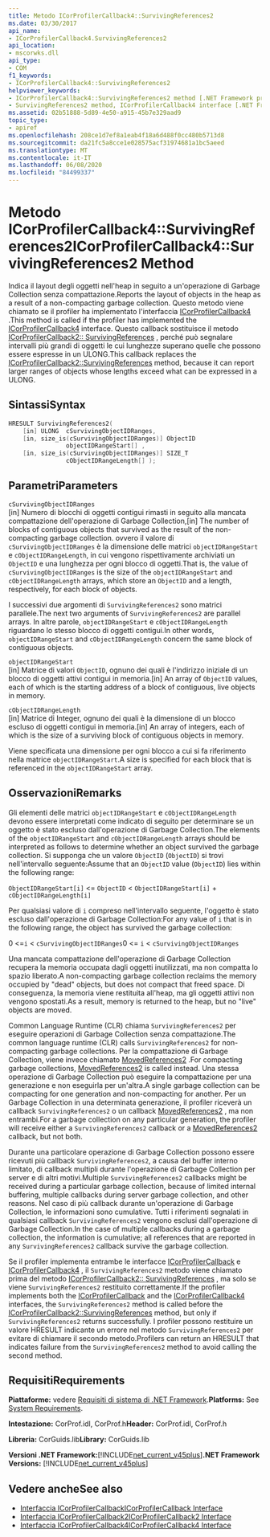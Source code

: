 ```yaml
---
title: Metodo ICorProfilerCallback4::SurvivingReferences2
ms.date: 03/30/2017
api_name:
- ICorProfilerCallback4.SurvivingReferences2
api_location:
- mscorwks.dll
api_type:
- COM
f1_keywords:
- ICorProfilerCallback4::SurvivingReferences2
helpviewer_keywords:
- ICorProfilerCallback4::SurvivingReferences2 method [.NET Framework profiling]
- SurvivingReferences2 method, ICorProfilerCallback4 interface [.NET Framework profiling]
ms.assetid: 02b51888-5d89-4e50-a915-45b7e329aad9
topic_type:
- apiref
ms.openlocfilehash: 208ce1d7ef8a1eab4f18a6d488f0cc480b5713d8
ms.sourcegitcommit: da21fc5a8cce1e028575acf31974681a1bc5aeed
ms.translationtype: MT
ms.contentlocale: it-IT
ms.lasthandoff: 06/08/2020
ms.locfileid: "84499337"
---
```

# <a name="icorprofilercallback4survivingreferences2-method"></a><span data-ttu-id="e399b-102">Metodo ICorProfilerCallback4::SurvivingReferences2</span><span class="sxs-lookup"><span data-stu-id="e399b-102">ICorProfilerCallback4::SurvivingReferences2 Method</span></span>
<span data-ttu-id="e399b-103">Indica il layout degli oggetti nell'heap in seguito a un'operazione di Garbage Collection senza compattazione.</span><span class="sxs-lookup"><span data-stu-id="e399b-103">Reports the layout of objects in the heap as a result of a non-compacting garbage collection.</span></span> <span data-ttu-id="e399b-104">Questo metodo viene chiamato se il profiler ha implementato l'interfaccia [ICorProfilerCallback4](icorprofilercallback4-interface.md) .</span><span class="sxs-lookup"><span data-stu-id="e399b-104">This method is called if the profiler has implemented the [ICorProfilerCallback4](icorprofilercallback4-interface.md) interface.</span></span> <span data-ttu-id="e399b-105">Questo callback sostituisce il metodo [ICorProfilerCallback2:: SurvivingReferences](icorprofilercallback2-survivingreferences-method.md) , perché può segnalare intervalli più grandi di oggetti le cui lunghezze superano quelle che possono essere espresse in un ULONG.</span><span class="sxs-lookup"><span data-stu-id="e399b-105">This callback replaces the [ICorProfilerCallback2::SurvivingReferences](icorprofilercallback2-survivingreferences-method.md) method, because it can report larger ranges of objects whose lengths exceed what can be expressed in a ULONG.</span></span>  
  
## <a name="syntax"></a><span data-ttu-id="e399b-106">Sintassi</span><span class="sxs-lookup"><span data-stu-id="e399b-106">Syntax</span></span>  
  
```cpp  
HRESULT SurvivingReferences2(  
    [in] ULONG  cSurvivingObjectIDRanges,  
    [in, size_is(cSurvivingObjectIDRanges)] ObjectID  
                objectIDRangeStart[] ,  
    [in, size_is(cSurvivingObjectIDRanges)] SIZE_T  
                cObjectIDRangeLength[] );  
```  
  
## <a name="parameters"></a><span data-ttu-id="e399b-107">Parametri</span><span class="sxs-lookup"><span data-stu-id="e399b-107">Parameters</span></span>  
 `cSurvivingObjectIDRanges`  
 <span data-ttu-id="e399b-108">[in] Numero di blocchi di oggetti contigui rimasti in seguito alla mancata compattazione dell'operazione di Garbage Collection,</span><span class="sxs-lookup"><span data-stu-id="e399b-108">[in] The number of blocks of contiguous objects that survived as the result of the non-compacting garbage collection.</span></span> <span data-ttu-id="e399b-109">ovvero il valore di `cSurvivingObjectIDRanges` è la dimensione delle matrici `objectIDRangeStart` e `cObjectIDRangeLength`, in cui vengono rispettivamente archiviati un `ObjectID` e una lunghezza per ogni blocco di oggetti.</span><span class="sxs-lookup"><span data-stu-id="e399b-109">That is, the value of `cSurvivingObjectIDRanges` is the size of the `objectIDRangeStart` and `cObjectIDRangeLength` arrays, which store an `ObjectID` and a length, respectively, for each block of objects.</span></span>  
  
 <span data-ttu-id="e399b-110">I successivi due argomenti di `SurvivingReferences2` sono matrici parallele.</span><span class="sxs-lookup"><span data-stu-id="e399b-110">The next two arguments of `SurvivingReferences2` are parallel arrays.</span></span> <span data-ttu-id="e399b-111">In altre parole, `objectIDRangeStart` e `cObjectIDRangeLength` riguardano lo stesso blocco di oggetti contigui.</span><span class="sxs-lookup"><span data-stu-id="e399b-111">In other words, `objectIDRangeStart` and `cObjectIDRangeLength` concern the same block of contiguous objects.</span></span>  
  
 `objectIDRangeStart`  
 <span data-ttu-id="e399b-112">[in] Matrice di valori `ObjectID`, ognuno dei quali è l'indirizzo iniziale di un blocco di oggetti attivi contigui in memoria.</span><span class="sxs-lookup"><span data-stu-id="e399b-112">[in] An array of `ObjectID` values, each of which is the starting address of a block of contiguous, live objects in memory.</span></span>  
  
 `cObjectIDRangeLength`  
 <span data-ttu-id="e399b-113">[in] Matrice di Integer, ognuno dei quali è la dimensione di un blocco escluso di oggetti contigui in memoria.</span><span class="sxs-lookup"><span data-stu-id="e399b-113">[in] An array of integers, each of which is the size of a surviving block of contiguous objects in memory.</span></span>  
  
 <span data-ttu-id="e399b-114">Viene specificata una dimensione per ogni blocco a cui si fa riferimento nella matrice `objectIDRangeStart`.</span><span class="sxs-lookup"><span data-stu-id="e399b-114">A size is specified for each block that is referenced in the `objectIDRangeStart` array.</span></span>  
  
## <a name="remarks"></a><span data-ttu-id="e399b-115">Osservazioni</span><span class="sxs-lookup"><span data-stu-id="e399b-115">Remarks</span></span>  
 <span data-ttu-id="e399b-116">Gli elementi delle matrici `objectIDRangeStart` e `cObjectIDRangeLength` devono essere interpretati come indicato di seguito per determinare se un oggetto è stato escluso dall'operazione di Garbage Collection.</span><span class="sxs-lookup"><span data-stu-id="e399b-116">The elements of the `objectIDRangeStart` and `cObjectIDRangeLength` arrays should be interpreted as follows to determine whether an object survived the garbage collection.</span></span> <span data-ttu-id="e399b-117">Si supponga che un valore `ObjectID` (`ObjectID`) si trovi nell'intervallo seguente:</span><span class="sxs-lookup"><span data-stu-id="e399b-117">Assume that an `ObjectID` value (`ObjectID`) lies within the following range:</span></span>  
  
 `ObjectIDRangeStart[i]` <= `ObjectID` < `ObjectIDRangeStart[i]` + `cObjectIDRangeLength[i]`  
  
 <span data-ttu-id="e399b-118">Per qualsiasi valore di `i` compreso nell'intervallo seguente, l'oggetto è stato escluso dall'operazione di Garbage Collection:</span><span class="sxs-lookup"><span data-stu-id="e399b-118">For any value of `i` that is in the following range, the object has survived the garbage collection:</span></span>  
  
 <span data-ttu-id="e399b-119">0 <=`i` < `cSurvivingObjectIDRanges`</span><span class="sxs-lookup"><span data-stu-id="e399b-119">0 <= `i` < `cSurvivingObjectIDRanges`</span></span>  
  
 <span data-ttu-id="e399b-120">Una mancata compattazione dell'operazione di Garbage Collection recupera la memoria occupata dagli oggetti inutilizzati, ma non compatta lo spazio liberato.</span><span class="sxs-lookup"><span data-stu-id="e399b-120">A non-compacting garbage collection reclaims the memory occupied by "dead" objects, but does not compact that freed space.</span></span> <span data-ttu-id="e399b-121">Di conseguenza, la memoria viene restituita all'heap, ma gli oggetti attivi non vengono spostati.</span><span class="sxs-lookup"><span data-stu-id="e399b-121">As a result, memory is returned to the heap, but no "live" objects are moved.</span></span>  
  
 <span data-ttu-id="e399b-122">Common Language Runtime (CLR) chiama `SurvivingReferences2` per eseguire operazioni di Garbage Collection senza compattazione.</span><span class="sxs-lookup"><span data-stu-id="e399b-122">The common language runtime (CLR) calls `SurvivingReferences2` for non-compacting garbage collections.</span></span> <span data-ttu-id="e399b-123">Per la compattazione di Garbage Collection, viene invece chiamato [MovedReferences2](icorprofilercallback4-movedreferences2-method.md) .</span><span class="sxs-lookup"><span data-stu-id="e399b-123">For compacting garbage collections, [MovedReferences2](icorprofilercallback4-movedreferences2-method.md) is called instead.</span></span> <span data-ttu-id="e399b-124">Una stessa operazione di Garbage Collection può eseguire la compattazione per una generazione e non eseguirla per un'altra.</span><span class="sxs-lookup"><span data-stu-id="e399b-124">A single garbage collection can be compacting for one generation and non-compacting for another.</span></span> <span data-ttu-id="e399b-125">Per un Garbage Collection in una determinata generazione, il profiler riceverà un callback `SurvivingReferences2` o un callback [MovedReferences2](icorprofilercallback4-movedreferences2-method.md) , ma non entrambi.</span><span class="sxs-lookup"><span data-stu-id="e399b-125">For a garbage collection on any particular generation, the profiler will receive either a `SurvivingReferences2` callback or a [MovedReferences2](icorprofilercallback4-movedreferences2-method.md) callback, but not both.</span></span>  
  
 <span data-ttu-id="e399b-126">Durante una particolare operazione di Garbage Collection possono essere ricevuti più callback `SurvivingReferences2`, a causa del buffer interno limitato, di callback multipli durante l'operazione di Garbage Collection per server e di altri motivi.</span><span class="sxs-lookup"><span data-stu-id="e399b-126">Multiple `SurvivingReferences2` callbacks might be received during a particular garbage collection, because of limited internal buffering, multiple callbacks during server garbage collection, and other reasons.</span></span> <span data-ttu-id="e399b-127">Nel caso di più callback durante un'operazione di Garbage Collection, le informazioni sono cumulative. Tutti i riferimenti segnalati in qualsiasi callback `SurvivingReferences2` vengono esclusi dall'operazione di Garbage Collection.</span><span class="sxs-lookup"><span data-stu-id="e399b-127">In the case of multiple callbacks during a garbage collection, the information is cumulative; all references that are reported in any `SurvivingReferences2` callback survive the garbage collection.</span></span>  
  
 <span data-ttu-id="e399b-128">Se il profiler implementa entrambe le interfacce [ICorProfilerCallback](icorprofilercallback-interface.md) e [ICorProfilerCallback4](icorprofilercallback4-interface.md) , il `SurvivingReferences2` metodo viene chiamato prima del metodo [ICorProfilerCallback2:: SurvivingReferences](icorprofilercallback2-survivingreferences-method.md) , ma solo se viene `SurvivingReferences2` restituito correttamente.</span><span class="sxs-lookup"><span data-stu-id="e399b-128">If the profiler implements both the [ICorProfilerCallback](icorprofilercallback-interface.md) and the [ICorProfilerCallback4](icorprofilercallback4-interface.md) interfaces, the `SurvivingReferences2` method is called before the [ICorProfilerCallback2::SurvivingReferences](icorprofilercallback2-survivingreferences-method.md) method, but only if `SurvivingReferences2` returns successfully.</span></span> <span data-ttu-id="e399b-129">I profiler possono restituire un valore HRESULT indicante un errore nel metodo `SurvivingReferences2` per evitare di chiamare il secondo metodo.</span><span class="sxs-lookup"><span data-stu-id="e399b-129">Profilers can return an HRESULT that indicates failure from the `SurvivingReferences2` method to avoid calling the second method.</span></span>  
  
## <a name="requirements"></a><span data-ttu-id="e399b-130">Requisiti</span><span class="sxs-lookup"><span data-stu-id="e399b-130">Requirements</span></span>  
 <span data-ttu-id="e399b-131">**Piattaforme:** vedere [Requisiti di sistema di .NET Framework](../../get-started/system-requirements.md).</span><span class="sxs-lookup"><span data-stu-id="e399b-131">**Platforms:** See [System Requirements](../../get-started/system-requirements.md).</span></span>  
  
 <span data-ttu-id="e399b-132">**Intestazione:** CorProf.idl, CorProf.h</span><span class="sxs-lookup"><span data-stu-id="e399b-132">**Header:** CorProf.idl, CorProf.h</span></span>  
  
 <span data-ttu-id="e399b-133">**Libreria:** CorGuids.lib</span><span class="sxs-lookup"><span data-stu-id="e399b-133">**Library:** CorGuids.lib</span></span>  
  
 <span data-ttu-id="e399b-134">**Versioni .NET Framework:**[!INCLUDE[net_current_v45plus](../../../../includes/net-current-v45plus-md.md)]</span><span class="sxs-lookup"><span data-stu-id="e399b-134">**.NET Framework Versions:** [!INCLUDE[net_current_v45plus](../../../../includes/net-current-v45plus-md.md)]</span></span>  
  
## <a name="see-also"></a><span data-ttu-id="e399b-135">Vedere anche</span><span class="sxs-lookup"><span data-stu-id="e399b-135">See also</span></span>

- [<span data-ttu-id="e399b-136">Interfaccia ICorProfilerCallback</span><span class="sxs-lookup"><span data-stu-id="e399b-136">ICorProfilerCallback Interface</span></span>](icorprofilercallback-interface.md)
- [<span data-ttu-id="e399b-137">Interfaccia ICorProfilerCallback2</span><span class="sxs-lookup"><span data-stu-id="e399b-137">ICorProfilerCallback2 Interface</span></span>](icorprofilercallback2-interface.md)
- [<span data-ttu-id="e399b-138">Interfaccia ICorProfilerCallback4</span><span class="sxs-lookup"><span data-stu-id="e399b-138">ICorProfilerCallback4 Interface</span></span>](icorprofilercallback4-interface.md)
